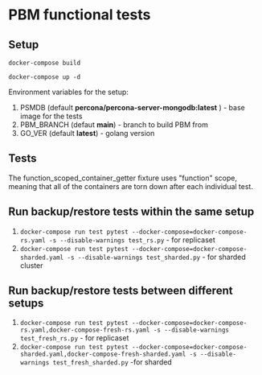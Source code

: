 # PBM functional tests #

## Setup ##
```docker-compose build```

```docker-compose up -d```

Environment variables for  the setup:

1) PSMDB (default **percona/percona-server-mongodb:latest** ) - base image for the tests
2) PBM_BRANCH (defaut **main**) - branch to build PBM from
3) GO_VER (default **latest**) - golang version 

## Tests ##
The function_scoped_container_getter fixture uses "function" scope, meaning that all of the containers are torn down after each individual test.

## Run backup/restore tests within the same setup  ##
1) ```docker-compose run test pytest --docker-compose=docker-compose-rs.yaml -s --disable-warnings test_rs.py``` - for replicaset 
2) ```docker-compose run test pytest --docker-compose=docker-compose-sharded.yaml -s --disable-warnings test_sharded.py``` - for sharded cluster

## Run backup/restore tests between different setups ## 
1) ```docker-compose run test pytest --docker-compose=docker-compose-rs.yaml,docker-compose-fresh-rs.yaml -s --disable-warnings test_fresh_rs.py``` - for replicaset
2) ```docker-compose run test pytest --docker-compose=docker-compose-sharded.yaml,docker-compose-fresh-sharded.yaml -s --disable-warnings test_fresh_sharded.py``` -for sharded
